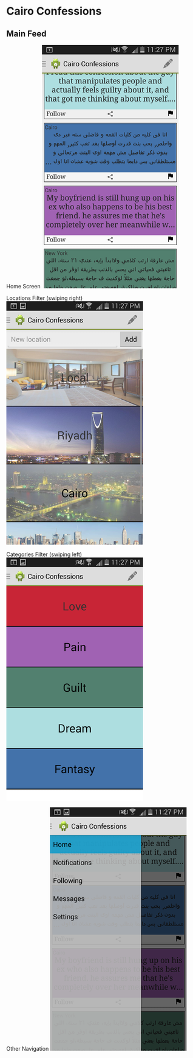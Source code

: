 Cairo Confessions
=================

Main Feed
------------
Home Screen
![alt tag](https://github.com/hissingpanda/Cairo_Confessions/blob/master/main2.png)

Locations Filter (swiping right)
![alt tag](https://github.com/hissingpanda/Cairo_Confessions/blob/master/location2.png)

Categories Filter (swiping left)
![alt tag](https://github.com/hissingpanda/Cairo_Confessions/blob/master/category2.png)

Other Navigation
![alt tag](https://github.com/hissingpanda/Cairo_Confessions/blob/master/navigation2.png)
